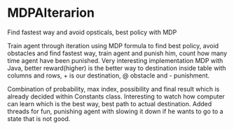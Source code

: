 # MDPAIterarion
Find fastest way and avoid opsticals, best policy with MDP

Train agent through iteration using MDP formula to find best policy, avoid obstacles and find fastest way, train agent and punish him, count how many time agent have been punished. Very interesting implementation MDP with Java, better reward(higher) is the better way to destination inside table with columns and rows, + is our destination, @ obstacle and - punishment. 

Combination of probability, max index, possibility and final result which is already decided within Constants class.
Interesting to watch how computer can learn which is the best way, best path to actual destination.
Added threads for fun, punishing agent with slowing it down if he wants to go to a state that is not good.
